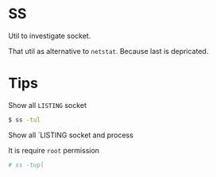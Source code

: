 # SS

Util to investigate socket.

That util as alternative to `netstat`. Because last is depricated.

# Tips

Show all `LISTING` socket

```bash
$ ss -tul
```

Show all `LISTING socket and process

It is require `root` permission

```bash
# ss -tupl
```

